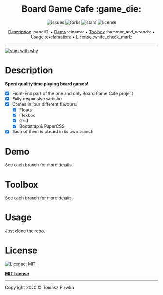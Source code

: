 <div>
    <h1 align="center">Board Game Cafe :game_die: </h1>
    <p align="center">
      <img src="https://img.shields.io/github/issues/tomaszplewka/02_board_game_cafe" alt="issues">
      <img src="https://img.shields.io/github/forks/tomaszplewka/02_board_game_cafe" alt="forks">
      <img src="https://img.shields.io/github/stars/tomaszplewka/02_board_game_cafe" alt="stars">
      <img src="https://img.shields.io/github/license/tomaszplewka/02_board_game_cafe" alt="license">
    </p>
</div>
<p align="center">
    <a href="#description">Description</a> :pencil2: • 
    <a href="#demo">Demo</a> :cinema: •
    <a href="#toolbox">Toolbox</a> :hammer_and_wrench: •
    <a href="#usage">Usage</a> :exclamation: •
    <a href="#license">License</a> :white_check_mark:
</p>

---

[![start with why](https://img.shields.io/badge/start%20with-why%3F-brightgreen.svg?style=flat)](http://www.ted.com/talks/simon_sinek_how_great_leaders_inspire_action)

# Description 

**Spent quality time playing board games!**

- [x] Front-End part of the one and only Board Game Cafe project
- [x] Fully responsive website
- [x] Comes in four different flavours:
  - [x] Floats
  - [x] Flexbox
  - [x] Grid
  - [x] Bootstrap & PaperCSS
- [x] Each of them is placed in its own branch

# Demo

See each branch for more details.

# Toolbox

See each branch for more details.

# Usage

Just clone the repo.

# License

[![License: MIT](https://img.shields.io/badge/License-MIT-green.svg)](https://opensource.org/licenses/MIT)

**[MIT license](http://opensource.org/licenses/mit-license.php)**

---

Copyright 2020 © Tomasz Plewka
